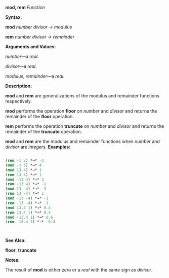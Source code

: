 **mod, rem** *Function* 



**Syntax:** 



**mod** *number divisor → modulus* 



**rem** *number divisor → remainder* 



**Arguments and Values:** 



*number*—a *real*. 



*divisor*—a *real*. 



*modulus*, *remainder*—a *real*. 



**Description:** 



**mod** and **rem** are generalizations of the modulus and remainder functions respectively. 



**mod** performs the operation **floor** on *number* and *divisor* and returns the remainder of the **floor** operation. 



**rem** performs the operation **truncate** on *number* and *divisor* and returns the remainder of the **truncate** operation. 



**mod** and **rem** are the modulus and remainder functions when *number* and *divisor* are *integers*. **Examples:**
```lisp

(rem -1 5) *→* -1 
(mod -1 5) *→* 4 
(mod 13 4) *→* 1 
(rem 13 4) *→* 1 
(mod -13 4) *→* 3 
(rem -13 4) *→* -1 
(mod 13 -4) *→* -3 
(rem 13 -4) *→* 1 
(mod -13 -4) *→* -1 
(rem -13 -4) *→* -1 
(mod 13.4 1) *→* 0.4 
(rem 13.4 1) *→* 0.4 
(mod -13.4 1) *→* 0.6 
(rem -13.4 1) *→* -0.4 




```
**See Also:** 



**floor**, **truncate** 



**Notes:** 



The result of **mod** is either zero or a *real* with the same sign as *divisor*. 



